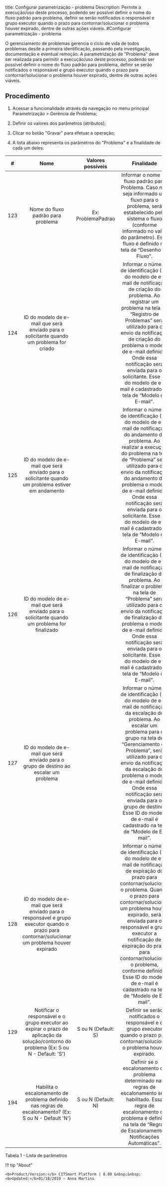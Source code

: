 title: Configurar parametrização - problema
Description: Permite a execução/uso deste processo, podendo ser possível definir o nome do fluxo padrão para problema, definir se serão notificados o responsável e grupo executor quando o prazo para contornar/solucionar o problema houver expirado, dentre de outras ações viáveis.
#Configurar parametrização - problema

O gerenciamento de problemas gerencia o ciclo de vida de todos problemas desde a
primeira identificação, passando pela investigação, documentação e eventual
remoção. A parametrização de "Problema" deve ser realizada para permitir a
execução/uso deste processo, podendo ser possível definir o nome do fluxo padrão
para problema, definir se serão notificados o responsável e grupo executor
quando o prazo para contornar/solucionar o problema houver expirado, dentre de
outras ações viáveis.

Procedimento
------------

1.  Acessar a funcionalidade através da navegação no menu principal
    Parametrização \> Gerência de Problema;

2.  Definir os valores dos parâmetros (atributos);

3.  Clicar no botão "Gravar" para efetuar a operação;

4.  A lista abaixo representa os parâmetros do "Problema" e a finalidade de cada
    um deles:

|  #  |                                                                       Nome                                                                       |  Valores possíveis  |                                                                                                                                                                                                             Finalidade                                                                                                                                                                                                             |                                              Orientações complementares                                              |
|:---:|:------------------------------------------------------------------------------------------------------------------------------------------------:|:-------------------:|:----------------------------------------------------------------------------------------------------------------------------------------------------------------------------------------------------------------------------------------------------------------------------------------------------------------------------------------------------------------------------------------------------------------------------------:|:--------------------------------------------------------------------------------------------------------------------:|
| 123 |                                                        Nome do fluxo padrão para problema                                                        |  Ex: ProblemaPadrao |                                                                                              Informar o nome do fluxo padrão para Problema. Caso não seja informado um fluxo para o problema, será estabelecido pelo sistema o fluxo (conforme informado no valor do parâmetro). Esse fluxo é definido na tela de “Desenho de Fluxo”.                                                                                              |                                                     Não se aplica                                                    |
| 124 |                             ID do modelo de e-mail que será enviado para o solicitante quando um problema for criado                             |                     |                    Informar o número de identificação (ID) do modelo de e-mail de notificação de criação do problema. Ao registrar um problema na tela de “Registro de Problemas” será utilizado para o envio da notificação de criação do problema o modelo de e-mail definido. Onde essa notificação será enviada para o solicitante. Esse ID do modelo de e-mail é cadastrado na tela de “Modelo de E-mail”.                    | Caso não informe o número de identificação (ID) do modelo de e-mail, há possiblidade de não enviar o e-mail correto. |
| 125 |                        ID do modelo de e-mail que será enviado para o solicitante quando um problema estiver em andamento                        |                     |                    Informar o número de identificação (ID) do modelo de e-mail de notificação do andamento do problema. Ao realizar a execução do problema na tela de “Problema” será utilizado para o envio da notificação do andamento do problema o modelo de e-mail definido. Onde essa notificação será enviada para o solicitante. Esse ID do modelo de e-mail é cadastrado na tela de “Modelo de E-mail”.                   | Caso não informe o número de identificação (ID) do modelo de e-mail, há possiblidade de não enviar o e-mail correto. |
| 126 |                           ID do modelo de e-mail que será enviado para o solicitante quando um problema for finalizado                           |                     |                       Informar o número de identificação (ID) do modelo de e-mail de notificação de finalização do problema. Ao finalizar o problema na tela de “Problema” será utilizado para o envio da notificação de finalização do problema o modelo de e-mail definido. Onde essa notificação será enviada para o solicitante. Esse ID do modelo de e-mail é cadastrado na tela de “Modelo de E-mail”.                       | Caso não informe o número de identificação (ID) do modelo de e-mail, há possiblidade de não enviar o e-mail correto. |
| 127 |                              ID do modelo de e-mail que será enviado para o grupo de destino ao escalar um problema                              |                     |        Informar o número de identificação (ID) do modelo de e-mail de notificação da escalação do problema. Ao escalar um problema para o grupo na tela de “Gerenciamento de Problema”, será utilizado para o envio da notificação da escalação do problema o modelo de e-mail definido. Onde essa notificação será enviada para o grupo de destino. Esse ID do modelo de e-mail é cadastrado na tela de “Modelo de E-mail”.       | Caso não informe o número de identificação (ID) do modelo de e-mail, há possiblidade de não enviar o e-mail correto. |
| 128 | ID do modelo de e-mail que será enviado para o responsável e grupo executor quando o prazo para contornar/solucionar um problema houver expirado |                     | Informar o número de identificação (ID) do modelo de e-mail de notificação de expiração do prazo para contornar/solucionar o problema. Quando o prazo para contornar/solucionar um problema houver expirado, será enviada para o responsável e grupo executor a notificação de expiração do prazo para contornar/solucionar o problema, conforme definido. Esse ID do modelo de e-mail é cadastrado na tela de “Modelo de E-mail”. | Caso não informe o número de identificação (ID) do modelo de e-mail, há possiblidade de não enviar o e-mail correto. |
| 129 |      Notificar o responsável e o grupo executor ao expirar o prazo de aplicação da solução/contorno do problema (Ex: S ou N - Default: 'S')      | S ou N (Default: S) |                                                                                                                                                 Definir se serão notificados o responsável e o grupo executor quando o prazo para contornar/solucionar o problema houver expirado.                                                                                                                                                 |              Caso não informe o valor do parâmetro, será utilizado o valor padrão do sistema: “S” (Sim).             |
| 194 |                       Habilita o escalonamento de problema definido nas regras de escalonamento? (Ex: S ou N - Default 'N')                      | S ou N (Default: N) |                                                                                                         Definir se o escalonamento de problema determinado nas regras de escalonamento será habilitado. Essa regra de escalonamento de problema é definida na tela de “Regras de Escalonamento e Notificações Automáticas”.                                                                                                        |            Caso não informe o valor do parâmetro, será estabelecido o valor padrão do sistema: “N” (Não).            |

Tabela 1 - Lista de parâmetros

!!! tip "About"

    <b>Product/Version:</b> CITSmart Platform | 8.00 &nbsp;&nbsp;
    <b>Updated:</b>01/18/2019 – Anna Martins
